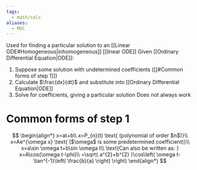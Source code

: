 ```yaml
---
tags:
  - math/calc
aliases:
  - MUC
---
```

Used for finding a particular solution to an [[Linear ODE#Homogeneous|inhomogeneous]] [[linear ODE]]
Given [[Ordinary Differential Equation|ODE]]:
1. Suppose some solution with undetermined coefficients ([[#Common forms of step 1]])
2. Calculate $\frac{dx}{dt}$ and substitute into [[Ordinary Differential Equation|ODE]]
3. Solve for coefficients, giving a particular solution
Does not always work
# Common forms of step 1
$$
\begin{align*}
x=at+b\\
x=P_{n}(t) \text{ (polynomial of order $n$)}\\
x=Ae^{\omega x} \text{ ($\omega$ is some predetermined coefficient)}\\
x=a\sin \omega t+b\sin \omega t\\
\text{Can also be written as: } x=A\cos(\omega t-\phi)\\
=\sqrt{ a^{2}+b^{2} }\cos\left( \omega t-\tan^{-1}\left( \frac{b}{a} \right) \right)
\end{align*}
$$
